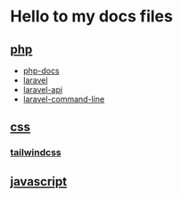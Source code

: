 # Hello to my docs files


## [php](php/)
- [php-docs](php/php-docs) 
- [laravel](php/laravel.md)
- [laravel-api](php/laravel-api.md)
- [laravel-command-line](php/laravel-command-line.md)



## [css](css/index.md)
### [tailwindcss](css/tailwindcss.md)

## [javascript](javascript/index.md)

